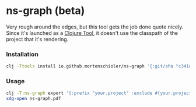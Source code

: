 # ns-graph (beta)

Very rough around the edges, but this tool gets the job done quote nicely. Since it's launched as a 
[Clojure Tool](https://github.com/clojure/tools.tools?tab=readme-ov-file), it doesn't use the classpath of the project that it's rendering.


### Installation

```sh
clj -Ttools install io.github.mortenschioler/ns-graph '{:git/sha "c341d341a4b0b64e1644084ea447a0c8a6acf9b0"}' :as ns-graph
```

### Usage

```sh
clj -T:ns-graph export '{:prefix "your.project" :exclude #{your.project.logging}}' #example parameters
xdg-open ns-graph.pdf
```

